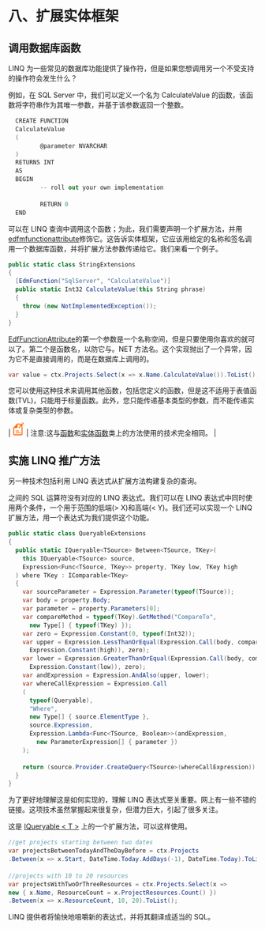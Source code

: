 # 八、扩展实体框架

## 调用数据库函数

LINQ 为一些常见的数据库功能提供了操作符，但是如果您想调用另一个不受支持的操作符会发生什么？

例如，在 SQL Server 中，我们可以定义一个名为 CalculateValue 的函数，该函数将字符串作为其唯一参数，并基于该参数返回一个整数。

```cs
  CREATE FUNCTION
  CalculateValue
  (
         @parameter NVARCHAR
  )
  RETURNS INT
  AS
  BEGIN
         -- roll out your own implementation

         RETURN 0
  END

```

可以在 LINQ 查询中调用这个函数；为此，我们需要声明一个扩展方法，并用[edfmfunctionattribute](http://msdn.microsoft.com/en-us/library/system.data.objects.dataclasses.edmfunctionattribute.aspx)修饰它。这告诉实体框架，它应该用给定的名称和签名调用一个数据库函数，并将扩展方法参数传递给它。我们来看一个例子。

```cs
public static class StringExtensions
{
  [EdmFunction("SqlServer", "CalculateValue")]
  public static Int32 CalculateValue(this String phrase)
  {
    throw (new NotImplementedException());
  }
}

```

[EdfFunctionAttribute](http://msdn.microsoft.com/en-us/library/system.data.objects.dataclasses.edmfunctionattribute.aspx)的第一个参数是一个名称空间，但是只要使用你喜欢的就可以了。第二个是函数名，以防它与。NET 方法名。这个实现抛出了一个异常，因为它不是直接调用的，而是在数据库上调用的。

```cs
var value = ctx.Projects.Select(x => x.Name.CalculateValue()).ToList();

```

您可以使用这种技术来调用其他函数，包括您定义的函数，但是这不适用于表值函数(TVL)，只能用于标量函数。此外，您只能传递基本类型的参数，而不能传递实体或复杂类型的参数。

| ![](img/note.png) | 注意:这与[函数](http://msdn.microsoft.com/en-us/library/system.data.objects.sqlclient.sqlfunctions.aspx)和[实体函数](http://msdn.microsoft.com/en-us/library/system.data.objects.entityfunctions.aspx)类上的方法使用的技术完全相同。 |

## 实施 LINQ 推广方法

另一种技术包括利用 LINQ 表达式从扩展方法构建复杂的查询。

之间的 SQL 运算符没有对应的 LINQ 表达式。我们可以在 LINQ 表达式中同时使用两个条件，一个用于范围的低端(> X)和高端(< Y)。我们还可以实现一个 LINQ 扩展方法，用一个表达式为我们提供这个功能。

```cs
public static class QueryableExtensions
{
  public static IQueryable<TSource> Between<TSource, TKey>(
    this IQueryable<TSource> source, 
    Expression<Func<TSource, TKey>> property, TKey low, TKey high
  ) where TKey : IComparable<TKey>
  {
    var sourceParameter = Expression.Parameter(typeof(TSource));
    var body = property.Body;
    var parameter = property.Parameters[0];
    var compareMethod = typeof(TKey).GetMethod("CompareTo", 
      new Type[] { typeof(TKey) });
    var zero = Expression.Constant(0, typeof(Int32));
    var upper = Expression.LessThanOrEqual(Expression.Call(body, compareMethod,
      Expression.Constant(high)), zero);
    var lower = Expression.GreaterThanOrEqual(Expression.Call(body, compareMethod, 
      Expression.Constant(low)), zero);
    var andExpression = Expression.AndAlso(upper, lower); 
    var whereCallExpression = Expression.Call
    (
      typeof(Queryable),
      "Where",
      new Type[] { source.ElementType },
      source.Expression,
      Expression.Lambda<Func<TSource, Boolean>>(andExpression, 
        new ParameterExpression[] { parameter })
    );

    return (source.Provider.CreateQuery<TSource>(whereCallExpression));
  }
}

```

为了更好地理解这是如何实现的，理解 LINQ 表达式至关重要。网上有一些不错的链接。这项技术虽然掌握起来很复杂，但潜力巨大，引起了很多关注。

这是 [IQueryable < T >](http://msdn.microsoft.com/en-us/library/bb351562.aspx) 上的一个扩展方法，可以这样使用。

```cs
//get projects starting between two dates
var projectsBetweenTodayAndTheDayBefore = ctx.Projects
.Between(x => x.Start, DateTime.Today.AddDays(-1), DateTime.Today).ToList();

//projects with 10 to 20 resources
var projectsWithTwoOrThreeResources = ctx.Projects.Select(x => 
new { x.Name, ResourceCount = x.ProjectResources.Count() })
.Between(x => x.ResourceCount, 10, 20).ToList();

```

LINQ 提供者将愉快地咀嚼新的表达式，并将其翻译成适当的 SQL。